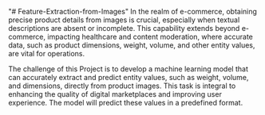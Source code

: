 "# Feature-Extraction-from-Images" 
In the realm of e-commerce, obtaining precise product details from images is crucial, especially when textual descriptions are absent or incomplete. This capability extends beyond e-commerce, impacting healthcare and content moderation, where accurate data, such as product dimensions, weight, volume, and other entity values, are vital for operations.

The challenge of this Project is to develop a machine learning model that can accurately extract and predict entity values, such as weight, volume, and dimensions, directly from product images. This task is integral to enhancing the quality of digital marketplaces and improving user experience. The model will predict these values in a predefined format.
